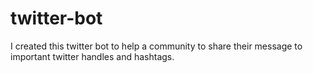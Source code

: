 # twitter-bot
I created this twitter bot to help a community to share their message to important twitter handles and hashtags. 
